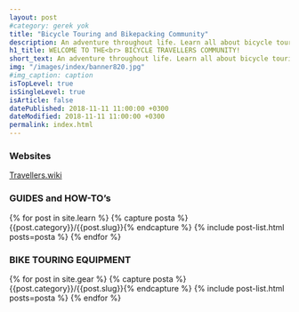 ```yaml
---
layout: post
#category: gerek yok
title: "Bicycle Touring and Bikepacking Community"
description: An adventure throughout life. Learn all about bicycle touring and bikepacking, and start your journey around the world.
h1_title: WELCOME TO THE<br> BICYCLE TRAVELLERS COMMUNITY!
short_text: An adventure throughout life. Learn all about bicycle touring and bikepacking, and start your journey around the world.
img: "/images/index/banner820.jpg"
#img_caption: caption
isTopLevel: true
isSingleLevel: true
isArticle: false
datePublished: 2018-11-11 11:00:00 +0300
dateModified: 2018-11-11 11:00:00 +0300
permalink: index.html
---
```


### Websites
<div class="clearfix">
    <a class = "no-decoration" href = "https://travellers.wiki/">Travellers.wiki</a>
</div>


### GUIDES and HOW-TO’s

{% for post in site.learn %}
{% capture posta %}{{post.category}}/{{post.slug}}{% endcapture %}
{% include post-list.html posts=posta %}
{% endfor %}


### BIKE TOURING EQUIPMENT

{% for post in site.gear %}
{% capture posta %}{{post.category}}/{{post.slug}}{% endcapture %}
{% include post-list.html posts=posta %}
{% endfor %}

